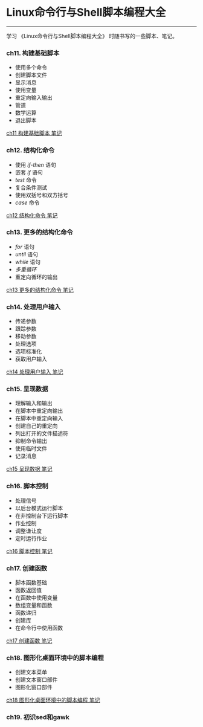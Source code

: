 # Linux命令行与Shell脚本编程大全

---

学习 《Linux命令行与Shell脚本编程大全》 时随书写的一些脚本、笔记。

### ch11. 构建基础脚本

- 使用多个命令
- 创建脚本文件
- 显示消息
- 使用变量
- 重定向输入输出
- 管道
- 数学运算
- 退出脚本

[ch11 构建基础脚本 笔记](./ch11/README.md)

### ch12. 结构化命令

- 使用 *if-then* 语句
- 嵌套 *if* 语句
- *test* 命令
- 复合条件测试
- 使用双括号和双方括号
- *case* 命令

[ch12 结构化命令 笔记](./ch12/README.md)

### ch13. 更多的结构化命令

- *for* 语句
- *until* 语句
- *while* 语句
- *多重循环*
- 重定向循环的输出

[ch13 更多的结构化命令 笔记](./ch13/README.md)

### ch14. 处理用户输入

- 传递参数
- 跟踪参数
- 移动参数
- 处理选项
- 选项标准化
- 获取用户输入

[ch14 处理用户输入 笔记](./ch14/README.md)

### ch15. 呈现数据

- 理解输入和输出
- 在脚本中重定向输出
- 在脚本中重定向输入
- 创建自己的重定向
- 列出打开的文件描述符
- 抑制命令输出
- 使用临时文件
- 记录消息

[ch15 呈现数据 笔记](./ch15/README.md)

### ch16. 脚本控制

- 处理信号
- 以后台模式运行脚本
- 在非控制台下运行脚本
- 作业控制
- 调整谦让度
- 定时运行作业

[ch16 脚本控制 笔记](./ch16/README.md)

### ch17. 创建函数

- 脚本函数基础
- 函数返回值
- 在函数中使用变量
- 数组变量和函数
- 函数递归
- 创建库
- 在命令行中使用函数

[ch17 创建函数 笔记](./ch17/README.md)

### ch18. 图形化桌面环境中的脚本编程

- 创建文本菜单
- 创建文本窗口部件
- 图形化窗口部件

[ch18 图形化桌面环境中的脚本编程 笔记](./ch18/README.md)

### ch19. 初识sed和gawk